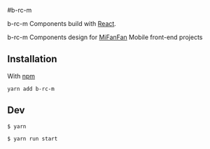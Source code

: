 #b-rc-m 

b-rc-m Components build with [React](http://facebook.github.io/react).

b-rc-m Components design for [MiFanFan](http://www.mifanfan.cn) Mobile front-end projects

## Installation 

With [npm](http://npmjs.com)
 
 ```
 yarn add b-rc-m
 ```
 
 ## Dev 
 
  ```
  $ yarn 
  
  $ yarn run start
  
  ```
